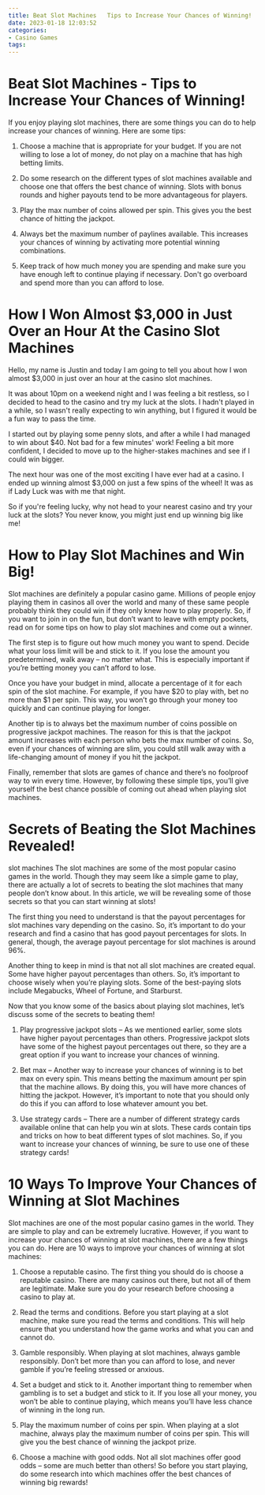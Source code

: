 ```yaml
---
title: Beat Slot Machines   Tips to Increase Your Chances of Winning!
date: 2023-01-18 12:03:52
categories:
- Casino Games
tags:
---
```



#  Beat Slot Machines - Tips to Increase Your Chances of Winning!

If you enjoy playing slot machines, there are some things you can do to help increase your chances of winning. Here are some tips:

1. Choose a machine that is appropriate for your budget. If you are not willing to lose a lot of money, do not play on a machine that has high betting limits.

2. Do some research on the different types of slot machines available and choose one that offers the best chance of winning. Slots with bonus rounds and higher payouts tend to be more advantageous for players.

3. Play the max number of coins allowed per spin. This gives you the best chance of hitting the jackpot.

4. Always bet the maximum number of paylines available. This increases your chances of winning by activating more potential winning combinations.

5. Keep track of how much money you are spending and make sure you have enough left to continue playing if necessary. Don't go overboard and spend more than you can afford to lose.

#  How I Won Almost $3,000 in Just Over an Hour At the Casino Slot Machines

Hello, my name is Justin and today I am going to tell you about how I won almost $3,000 in just over an hour at the casino slot machines.

It was about 10pm on a weekend night and I was feeling a bit restless, so I decided to head to the casino and try my luck at the slots. I hadn't played in a while, so I wasn't really expecting to win anything, but I figured it would be a fun way to pass the time.

I started out by playing some penny slots, and after a while I had managed to win about $40. Not bad for a few minutes' work! Feeling a bit more confident, I decided to move up to the higher-stakes machines and see if I could win bigger.

The next hour was one of the most exciting I have ever had at a casino. I ended up winning almost $3,000 on just a few spins of the wheel! It was as if Lady Luck was with me that night.

So if you're feeling lucky, why not head to your nearest casino and try your luck at the slots? You never know, you might just end up winning big like me!

#  How to Play Slot Machines and Win Big!

Slot machines are definitely a popular casino game. Millions of people enjoy playing them in casinos all over the world and many of these same people probably think they could win if they only knew how to play properly. So, if you want to join in on the fun, but don’t want to leave with empty pockets, read on for some tips on how to play slot machines and come out a winner.

The first step is to figure out how much money you want to spend. Decide what your loss limit will be and stick to it. If you lose the amount you predetermined, walk away – no matter what. This is especially important if you’re betting money you can’t afford to lose.

Once you have your budget in mind, allocate a percentage of it for each spin of the slot machine. For example, if you have $20 to play with, bet no more than $1 per spin. This way, you won’t go through your money too quickly and can continue playing for longer.

Another tip is to always bet the maximum number of coins possible on progressive jackpot machines. The reason for this is that the jackpot amount increases with each person who bets the max number of coins. So, even if your chances of winning are slim, you could still walk away with a life-changing amount of money if you hit the jackpot.

Finally, remember that slots are games of chance and there’s no foolproof way to win every time. However, by following these simple tips, you’ll give yourself the best chance possible of coming out ahead when playing slot machines.

#  Secrets of Beating the Slot Machines Revealed!

slot machines
The slot machines are some of the most popular casino games in the world. Though they may seem like a simple game to play, there are actually a lot of secrets to beating the slot machines that many people don’t know about. In this article, we will be revealing some of those secrets so that you can start winning at slots!

The first thing you need to understand is that the payout percentages for slot machines vary depending on the casino. So, it’s important to do your research and find a casino that has good payout percentages for slots. In general, though, the average payout percentage for slot machines is around 96%.

Another thing to keep in mind is that not all slot machines are created equal. Some have higher payout percentages than others. So, it’s important to choose wisely when you’re playing slots. Some of the best-paying slots include Megabucks, Wheel of Fortune, and Starburst.

Now that you know some of the basics about playing slot machines, let’s discuss some of the secrets to beating them!

1) Play progressive jackpot slots – As we mentioned earlier, some slots have higher payout percentages than others. Progressive jackpot slots have some of the highest payout percentages out there, so they are a great option if you want to increase your chances of winning.

2) Bet max – Another way to increase your chances of winning is to bet max on every spin. This means betting the maximum amount per spin that the machine allows. By doing this, you will have more chances of hitting the jackpot. However, it’s important to note that you should only do this if you can afford to lose whatever amount you bet.

3) Use strategy cards – There are a number of different strategy cards available online that can help you win at slots. These cards contain tips and tricks on how to beat different types of slot machines. So, if you want to increase your chances of winning, be sure to use one of these strategy cards!

#  10 Ways To Improve Your Chances of Winning at Slot Machines



Slot machines are one of the most popular casino games in the world. They are simple to play and can be extremely lucrative. However, if you want to increase your chances of winning at slot machines, there are a few things you can do. Here are 10 ways to improve your chances of winning at slot machines:


1. Choose a reputable casino.
The first thing you should do is choose a reputable casino. There are many casinos out there, but not all of them are legitimate. Make sure you do your research before choosing a casino to play at.

2. Read the terms and conditions.
Before you start playing at a slot machine, make sure you read the terms and conditions. This will help ensure that you understand how the game works and what you can and cannot do.

3. Gamble responsibly.
When playing at slot machines, always gamble responsibly. Don’t bet more than you can afford to lose, and never gamble if you’re feeling stressed or anxious.

4. Set a budget and stick to it.
Another important thing to remember when gambling is to set a budget and stick to it. If you lose all your money, you won’t be able to continue playing, which means you’ll have less chance of winning in the long run.

5. Play the maximum number of coins per spin.
When playing at a slot machine, always play the maximum number of coins per spin. This will give you the best chance of winning the jackpot prize.

6. Choose a machine with good odds.
Not all slot machines offer good odds – some are much better than others! So before you start playing, do some research into which machines offer the best chances of winning big rewards!